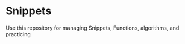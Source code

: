 Snippets
========

Use this repository for managing Snippets, Functions, algorithms, and practicing
